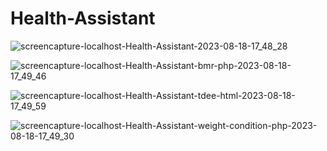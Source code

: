 # Health-Assistant
![screencapture-localhost-Health-Assistant-2023-08-18-17_48_28](https://github.com/Abid-H-Chowdhury/Health-Assistant/assets/108193802/7f5180a6-11eb-4c4a-8f5d-252c1c8bb791)


![screencapture-localhost-Health-Assistant-bmr-php-2023-08-18-17_49_46](https://github.com/Abid-H-Chowdhury/Health-Assistant/assets/108193802/03fe5c63-de55-48e4-a0d5-22a5e2af7996)


![screencapture-localhost-Health-Assistant-tdee-html-2023-08-18-17_49_59](https://github.com/Abid-H-Chowdhury/Health-Assistant/assets/108193802/05e91dc9-ce3e-42e5-9fd5-19e76101a29b)


![screencapture-localhost-Health-Assistant-weight-condition-php-2023-08-18-17_49_30](https://github.com/Abid-H-Chowdhury/Health-Assistant/assets/108193802/effa0238-bd10-46c8-b0ec-7abe60537be9)
